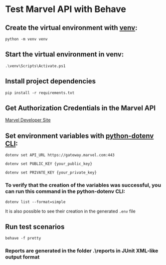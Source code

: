 # Test Marvel API with Behave

## Create the virtual environment with [venv](https://docs.python.org/3/library/venv.html):

    python -m venv venv

## Start the virtual environment in venv:

    .\venv\Scripts\Activate.ps1

## Install project dependencies

    pip install -r requirements.txt

## Get Authorization Credentials in the Marvel API

[Marvel Developer Site](https://developer.marvel.com/account)

## Set environment variables with [python-dotenv CLI](https://pypi.org/project/python-dotenv/):

    dotenv set API_URL https://gateway.marvel.com:443

    dotenv set PUBLIC_KEY {your_public_key}

    dotenv set PRIVATE_KEY {your_private_key}


### To verify that the creation of the variables was successful, you can run this command in the python-dotenv CLI:

    dotenv list --format=simple

It is also possible to see their creation in the generated `.env` file

## Run test scenarios

    behave -f pretty

### Reports are generated in the folder .\reports in JUnit XML-like output format
